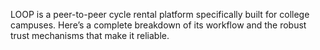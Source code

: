 LOOP is a peer-to-peer cycle rental platform specifically built for college campuses. Here’s a complete breakdown of its workflow and the robust trust mechanisms that make it reliable.
